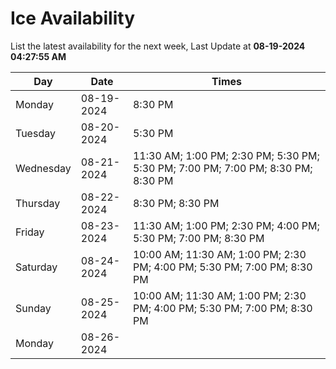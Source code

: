 # Ice Availability

List the latest availability for the next week, Last Update at **08-19-2024 04:27:55 AM**

| Day         | Date        | Times       |
| ----------- | ----------- | ----------- |
|Monday|08-19-2024|8:30 PM|
|Tuesday|08-20-2024|5:30 PM|
|Wednesday|08-21-2024|11:30 AM; 1:00 PM; 2:30 PM; 5:30 PM; 5:30 PM; 7:00 PM; 7:00 PM; 8:30 PM; 8:30 PM|
|Thursday|08-22-2024|8:30 PM; 8:30 PM|
|Friday|08-23-2024|11:30 AM; 1:00 PM; 2:30 PM; 4:00 PM; 5:30 PM; 7:00 PM; 8:30 PM|
|Saturday|08-24-2024|10:00 AM; 11:30 AM; 1:00 PM; 2:30 PM; 4:00 PM; 5:30 PM; 7:00 PM; 8:30 PM|
|Sunday|08-25-2024|10:00 AM; 11:30 AM; 1:00 PM; 2:30 PM; 4:00 PM; 5:30 PM; 7:00 PM; 8:30 PM|
|Monday|08-26-2024||

